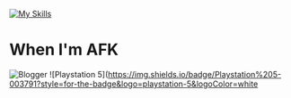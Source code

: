 [![My Skills](https://skillicons.dev/icons?i=py,cpp,c,js,asm)](https://skillicons.dev)
# When I'm AFK
![Blogger](https://img.shields.io/badge/Blogger-FF5722?style=for-the-badge&logo=blogger&logoColor=white) ![Playstation 5](https://img.shields.io/badge/Playstation%205-003791?style=for-the-badge&logo=playstation-5&logoColor=white
